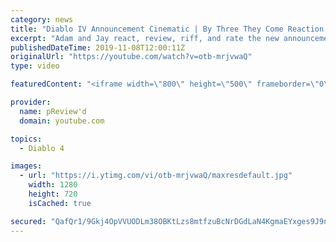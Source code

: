 ```yaml
---
category: news
title: "Diablo IV Announcement Cinematic | By Three They Come Reaction / Review / Rating"
excerpt: "Adam and Jay react, review, riff, and rate the new announcement cinematic everyone wanted to see last year at Blizzcon, Diablo IV 'By Three They Come'."
publishedDateTime: 2019-11-08T12:00:11Z
originalUrl: "https://youtube.com/watch?v=otb-mrjvwaQ"
type: video

featuredContent: "<iframe width=\"800\" height=\"500\" frameborder=\"0\" src=\"https://www.youtube.com/embed/otb-mrjvwaQ\" allow=\"accelerometer; autoplay; encrypted-media; gyroscope; picture-in-picture\" allowfullscreen></iframe>"

provider:
  name: pReview'd
  domain: youtube.com

topics:
  - Diablo 4

images:
  - url: "https://i.ytimg.com/vi/otb-mrjvwaQ/maxresdefault.jpg"
    width: 1280
    height: 720
    isCached: true

secured: "QafQr1/9Gkj4OpVVUODLm38OBKtLzs8mtfzuBcNrDGdLaN4KgmaEYxges9J9nD4hh4zjsXAMlzdKplPffrDZsytUQnhWA1G9jNfuq29yQWTd/mz0Qne9YZ1o87jzDCPbkPXTCcXOqwQdLIK0xmzsdJp0TGSm+jYNScRZNXrrtFw+lmxPY4BwUN+DoeF3+0C9Cx+Gw/J8AEIgfpnesOEUEeRW2JhedQKqgx0tniOv4pHLpqESqLNZObneEIdJWiyLGo0tjO/IeUCU6wyIHWvPfSNAG61yc2OAthirjkg3m78/ja8wWK7vdwIdche0dkOZHc5mMZddzCSoDb6cXr2SoIKN7qxouUVn5TOJs6AOQFSs+P6FHA5wU6Gw4nK43/RJAs099LJjPnuu6Dj7g6vvuCp9xcLKceaT6Dg7/4LHgtvSVMNWeONlKWUKuihid/Uk;NessVepm15/qe1JbSDTGlA=="
---
```


